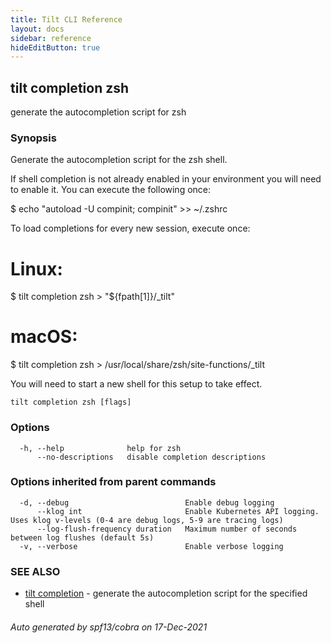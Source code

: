 ```yaml
---
title: Tilt CLI Reference
layout: docs
sidebar: reference
hideEditButton: true
---
```

## tilt completion zsh

generate the autocompletion script for zsh

### Synopsis


Generate the autocompletion script for the zsh shell.

If shell completion is not already enabled in your environment you will need
to enable it.  You can execute the following once:

$ echo "autoload -U compinit; compinit" >> ~/.zshrc

To load completions for every new session, execute once:
# Linux:
$ tilt completion zsh > "${fpath[1]}/_tilt"
# macOS:
$ tilt completion zsh > /usr/local/share/zsh/site-functions/_tilt

You will need to start a new shell for this setup to take effect.


```
tilt completion zsh [flags]
```

### Options

```
  -h, --help              help for zsh
      --no-descriptions   disable completion descriptions
```

### Options inherited from parent commands

```
  -d, --debug                          Enable debug logging
      --klog int                       Enable Kubernetes API logging. Uses klog v-levels (0-4 are debug logs, 5-9 are tracing logs)
      --log-flush-frequency duration   Maximum number of seconds between log flushes (default 5s)
  -v, --verbose                        Enable verbose logging
```

### SEE ALSO

* [tilt completion](tilt_completion.html)	 - generate the autocompletion script for the specified shell

###### Auto generated by spf13/cobra on 17-Dec-2021
